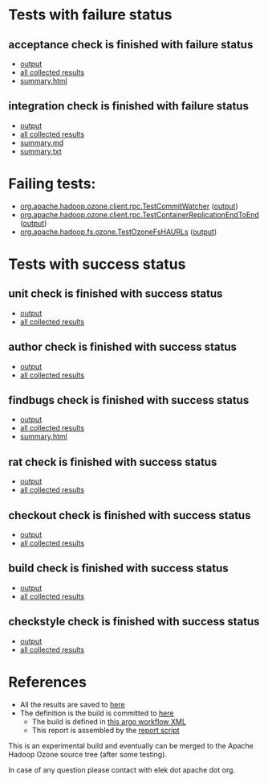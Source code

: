 # Tests with failure status

## acceptance check is finished with failure status

   * [output](https://raw.githubusercontent.com/elek/ozone-ci-q4/master/pr/pr-hdds-2187-g8k8g/acceptance/output.log)
   * [all collected results](https://github.com/elek/ozone-ci-q4/tree/master/pr/pr-hdds-2187-g8k8g/acceptance)
   * [summary.html](https://elek.github.io/ozone-ci-q4/pr/pr-hdds-2187-g8k8g/acceptance/summary.html)


## integration check is finished with failure status

   * [output](https://raw.githubusercontent.com/elek/ozone-ci-q4/master/pr/pr-hdds-2187-g8k8g/integration/output.log)
   * [all collected results](https://github.com/elek/ozone-ci-q4/tree/master/pr/pr-hdds-2187-g8k8g/integration)
   * [summary.md](https://github.com/elek/ozone-ci-q4/tree/master/pr/pr-hdds-2187-g8k8g/integration/summary.md)
   * [summary.txt](https://github.com/elek/ozone-ci-q4/tree/master/pr/pr-hdds-2187-g8k8g/integration/summary.txt)

# Failing tests: 

 * [org.apache.hadoop.ozone.client.rpc.TestCommitWatcher](hadoop-ozone/integration-test/org.apache.hadoop.ozone.client.rpc.TestCommitWatcher.txt) ([output](hadoop-ozone/integration-test/org.apache.hadoop.ozone.client.rpc.TestCommitWatcher-output.txt))
 * [org.apache.hadoop.ozone.client.rpc.TestContainerReplicationEndToEnd](hadoop-ozone/integration-test/org.apache.hadoop.ozone.client.rpc.TestContainerReplicationEndToEnd.txt) ([output](hadoop-ozone/integration-test/org.apache.hadoop.ozone.client.rpc.TestContainerReplicationEndToEnd-output.txt))
 * [org.apache.hadoop.fs.ozone.TestOzoneFsHAURLs](hadoop-ozone/ozonefs/org.apache.hadoop.fs.ozone.TestOzoneFsHAURLs.txt) ([output](hadoop-ozone/ozonefs/org.apache.hadoop.fs.ozone.TestOzoneFsHAURLs-output.txt))


# Tests with success status

## unit check is finished with success status

   * [output](https://raw.githubusercontent.com/elek/ozone-ci-q4/master/pr/pr-hdds-2187-g8k8g/unit/output.log)
   * [all collected results](https://github.com/elek/ozone-ci-q4/tree/master/pr/pr-hdds-2187-g8k8g/unit)


## author check is finished with success status

   * [output](https://raw.githubusercontent.com/elek/ozone-ci-q4/master/pr/pr-hdds-2187-g8k8g/author/output.log)
   * [all collected results](https://github.com/elek/ozone-ci-q4/tree/master/pr/pr-hdds-2187-g8k8g/author)


## findbugs check is finished with success status

   * [output](https://raw.githubusercontent.com/elek/ozone-ci-q4/master/pr/pr-hdds-2187-g8k8g/findbugs/output.log)
   * [all collected results](https://github.com/elek/ozone-ci-q4/tree/master/pr/pr-hdds-2187-g8k8g/findbugs)
   * [summary.html](https://elek.github.io/ozone-ci-q4/pr/pr-hdds-2187-g8k8g/findbugs/summary.html)


## rat check is finished with success status

   * [output](https://raw.githubusercontent.com/elek/ozone-ci-q4/master/pr/pr-hdds-2187-g8k8g/rat/output.log)
   * [all collected results](https://github.com/elek/ozone-ci-q4/tree/master/pr/pr-hdds-2187-g8k8g/rat)


## checkout check is finished with success status

   * [output](https://raw.githubusercontent.com/elek/ozone-ci-q4/master/pr/pr-hdds-2187-g8k8g/checkout/output.log)
   * [all collected results](https://github.com/elek/ozone-ci-q4/tree/master/pr/pr-hdds-2187-g8k8g/checkout)


## build check is finished with success status

   * [output](https://raw.githubusercontent.com/elek/ozone-ci-q4/master/pr/pr-hdds-2187-g8k8g/build/output.log)
   * [all collected results](https://github.com/elek/ozone-ci-q4/tree/master/pr/pr-hdds-2187-g8k8g/build)


## checkstyle check is finished with success status

   * [output](https://raw.githubusercontent.com/elek/ozone-ci-q4/master/pr/pr-hdds-2187-g8k8g/checkstyle/output.log)
   * [all collected results](https://github.com/elek/ozone-ci-q4/tree/master/pr/pr-hdds-2187-g8k8g/checkstyle)




# References

 * All the results are saved to [here](https://github.com/elek/ozone-ci-q4/tree/master/pr/pr-hdds-2187-g8k8g/)
 * The definition is the build is committed to [here](https://github.com/elek/argo-ozone)
    * The build is defined in [this argo workflow XML](https://github.com/elek/argo-ozone/blob/master/ozone-build.yaml)
    * This report is assembled by the [report script](https://github.com/elek/argo-ozone/blob/master/scripts/report.sh)

This is an experimental build and eventually can be merged to the Apache Hadoop Ozone source tree (after some testing).

In case of any question please contact with elek dot apache dot org.
